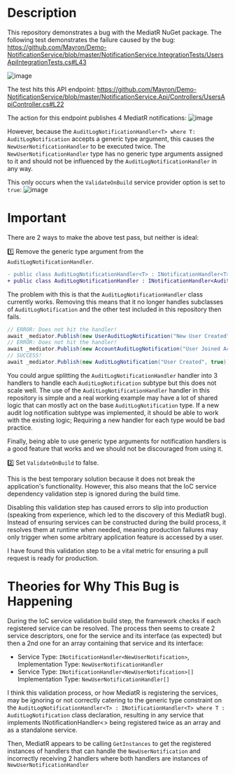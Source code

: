 # Description
This repository demonstrates a bug with the MediatR NuGet package. The following test demonstrates the failure caused by the bug:
https://github.com/Mayron/Demo-NotificationService/blob/master/NotificationService.IntegrationTests/UsersApiIntegrationTests.cs#L43

![image](https://github.com/Mayron/Demo-NotificationService/assets/5854995/a14b59b0-9d09-4ab1-a8a8-5a412c784d05)

The test hits this API endpoint:
https://github.com/Mayron/Demo-NotificationService/blob/master/NotificationService.Api/Controllers/UsersApiController.cs#L22

The action for this endpoint publishes 4 MediatR notifications:
![image](https://github.com/Mayron/Demo-NotificationService/assets/5854995/d04da39e-147c-4d0b-949d-6c68ba535977)

However, because the `AuditLogNotificationHandler<T> where T: AuditLogNotification` accepts a generic type argument, this causes the `NewUserNotificationHandler` to be executed twice.
The `NewUserNotificationHandler` type has no generic type arguments assigned to it and should not be influenced by the `AuditLogNotificationHandler` in any way.

This only occurs when the `ValidateOnBuild` service provider option is set to `true`:
![image](https://github.com/Mayron/Demo-NotificationService/assets/5854995/e2c1f344-30c7-4d04-93aa-5e8828fd8b38)

# Important
There are 2 ways to make the above test pass, but neither is ideal:

1️⃣ Remove the generic type argument from the `AuditLogNotificationHandler`.

```diff
- public class AuditLogNotificationHandler<T> : INotificationHandler<T> where T : AuditLogNotification
+ public class AuditLogNotificationHandler : INotificationHandler<AuditLogNotification>
```

The problem with this is that the `AuditLogNotificationHandler` class currently works. Removing this means that it no longer handles subclasses of `AuditLogNotification` and the other test included in this repository then fails.

```csharp
// ERROR: Does not hit the handler!
await _mediator.Publish(new UserAuditLogNotification("New User Created", newUser.Id));
// ERROR: Does not hit the handler!
await _mediator.Publish(new AccountAuditLogNotification("User Joined Account", accountId));
// SUCCESS!
await _mediator.Publish(new AuditLogNotification("User Created", true));
```

You could argue splitting the `AuditLogNotificationHandler` handler into 3 handlers to handle each `AuditLogNotification` subtype but this does not scale well.
The use of the `AuditLogNotificationHandler` handler in this repository is simple and a real working example may have a lot of shared logic that can mostly act on the base `AuditLogNotification` type.
If a new audit log notification subtype was implemented, it should be able to work with the existing logic; Requiring a new handler for each type would be bad practice.

Finally, being able to use generic type arguments for notification handlers is a good feature that works and we should not be discouraged from using it.

2️⃣ Set `ValidateOnBuild` to false.

This is the best temporary solution because it does not break the application's functionality.
However, this also means that the IoC service dependency validation step is ignored during the build time. 

Disabling this validation step has caused errors to slip into production (speaking from experience, which led to the discovery of this MediatR bug).
Instead of ensuring services can be constructed during the build process, it resolves them at runtime when needed, meaning production failures may only trigger when some arbitrary application feature is accessed by a user.

I have found this validation step to be a vital metric for ensuring a pull request is ready for production.

# Theories for Why This Bug is Happening

During the IoC service validation build step, the framework checks if each registered service can be resolved.
The process then seems to create 2 service descriptors, one for the service and its interface (as expected) but then a 2nd one for an array containing that service and its interface:

- Service Type: `INotificationHandler<NewUserNotification>`, Implementation Type: `NewUserNotificationHandler`
- Service Type: `INotificationHandler<NewUserNotification>[]` Implementation Type: `NewUserNotificationHandler[]`

I think this validation process, or how MediatR is registering the services, may be ignoring or not correctly catering to the generic type constraint on the `AuditLogNotificationHandler<T> : INotificationHandler<T> where T : AuditLogNotification` class declaration,
resulting in any service that implements INotificationHandler<> being registered twice as an array and as a standalone service. 

Then, MediatR appears to be calling `GetInstances` to get the registered instances of handlers that can handle the `NewUserNotification` and incorrectly receiving 2 handlers where both handlers are instances of `NewUserNotificationHandler`
